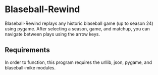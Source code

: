 # Blaseball-Rewind
Blaseball-Rewind replays any historic blaseball game (up to season 24) using pygame. 
After selecting a season, game, and matchup, you can navigate between plays using the arrow keys.
## Requirements
In order to function, this program requires the urllib, json, pygame, and blaseball-mike modules.
